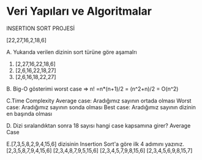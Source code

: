 # Veri Yapıları ve Algoritmalar

INSERTION SORT PROJESİ

[22,27,16,2,18,6]

A. Yukarıda verilen dizinin sort türüne göre aşamalrı
1. [2,27,16,22,18,6]
2. [2,6,16,22,18,27]
3. [2,6,16,18,22,27]

B. Big-O gösterimi
worst case => n! =n*(n+1)/2 = (n^2+n)/2 = O(n^2)

C.Time Complexity
Average case: Aradığımız sayının ortada olması
Worst case: Aradığımız sayının sonda olması 
Best case: Aradığımız sayının dizinin en başında olması

D. Dizi sıralandıktan sonra 18 sayısı hangi case kapsamına girer?
Average Case

E.[7,3,5,8,2,9,4,15,6] dizisinin Insertion Sort'a göre ilk 4 adımını yazınız.
[2,3,5,8,7,9,4,15,6]
[2,3,4,8,7,9,5,15,6]
[2,3,4,5,7,9,8,15,6]
[2,3,4,5,6,9,8,15,7]
